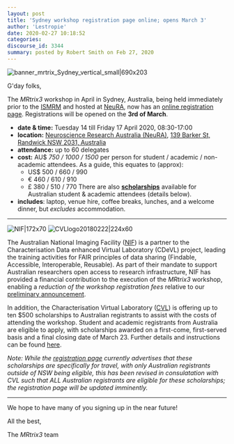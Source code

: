 ```yaml
---
layout: post
title: 'Sydney workshop registration page online; opens March 3'
author: 'Lestropie'
date: 2020-02-27 10:18:52
categories:
discourse_id: 3344
summary: posted by Robert Smith on Feb 27, 2020
---
```

![banner_mrtrix_Sydney_vertical_small|690x203](https://community.mrtrix.org/uploads/default/original/2X/7/7e508d492fccedd00df2d1f252a9e3a7d911fe40.png) 

G'day folks,

The  *MRtrix3*  workshop in April in Sydney, Australia, being held immediately prior to the [ISMRM](https://www.ismrm.org/20m/) and hosted at [NeuRA](https://www.neura.edu.au/), now has an [online registration page](https://www.neura.edu.au/event/mrtrix3-software-workshop/). Registrations will be opened on the **3rd of March**.

* **date & time:**  Tuesday 14 till Friday 17 April 2020, 08:30-17:00
* **location:**  [Neuroscience Research Australia (NeuRA)](https://www.neura.edu.au/), [139 Barker St, Randwick NSW 2031, Australia](https://goo.gl/maps/ZboJpV66tkAsrYYJ9)
* **attendance:**  up to 60 delegates
* **cost:**   AU$ _750 / 1000 / 1500_ per person for student / academic / non-academic attendees.
  As a guide, this equates to (approx):
   - US$ 500 / 660 / 990 
   - € 460 / 610 / 910 
   - £ 380 / 510 / 770
  There are also [**scholarships**](https://characterisation-virtual-laboratory.github.io/CVL_Community/scholarships/) available for Australian student & academic attendees (details below).
* **includes**: laptop, venue hire, coffee breaks, lunches, and a welcome dinner, but *excludes*  accommodation.

-----

![NIF|172x70](upload://fCMW2gl1ZAFsppwBS2jtC8xUMDG.png) ![CVLlogo20180222|224x60](upload://vJ2o5NCNmJW1jxptkTkk5QKU1HY.png) 

The Australian National Imaging Facility ([NIF](https://protect-au.mimecast.com/s/gmbSCVAGLrsxLGQlkSGeTz0?domain=anif.org.au)) is a partner to the Characterisation Data enhanced Virtual Laboratory (CDeVL) project, leading the training activities for FAIR principles of data sharing (Findable, Accessible, Interoperable, Reusable). As part of their mandate to support Australian researchers open access to research infrastructure, NIF has provided a financial contribution to the execution of the  *MRtrix3*  workshop, enabling a *reduction of the workshop registration fees* relative to our [preliminary announcement](https://community.mrtrix.org/t/mrtrix3-workshop-to-be-held-in-sydney-australia-in-april-2020/3223/2).

In addition, the Characterisation Virtual Laboratory ([CVL](https://www.cvl.org.au/)) is offering up to ten $500 scholarships to Australian registrants to assist with the costs of attending the workshop. Student and academic registrants from Australia are eligible to apply, with scholarships awarded on a first-come, first-served basis and a final closing date of March 23. Further details and instructions can be found [here](https://characterisation-virtual-laboratory.github.io/CVL_Community/scholarships/).

*Note: While the [registration page](https://www.neura.edu.au/event/mrtrix3-software-workshop/) currently advertises that these scholarships are specifically for travel, with only Australian registrants outside of NSW being eligible, this has been revised in consulatation with CVL such that ALL Australian registrants are eligible for these scholarships; the registration page will be updated imminently.*

-----

We hope to have many of you signing up in the near future!

All the best,

The  *MRtrix3*  team
            